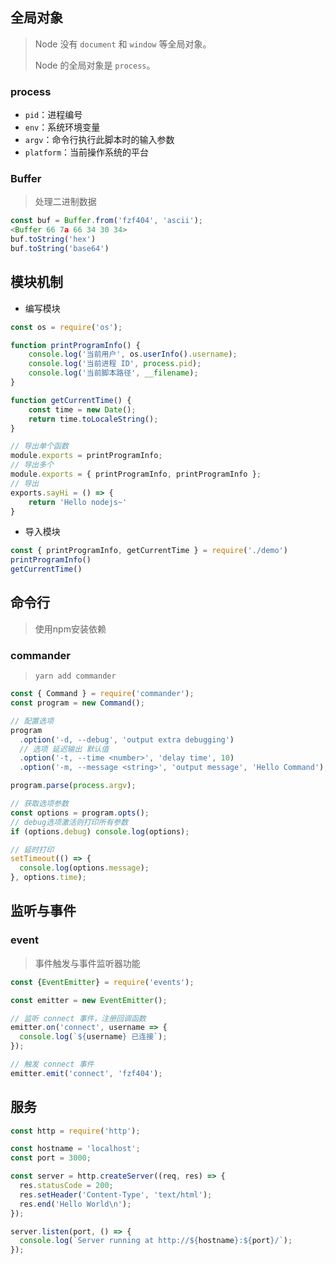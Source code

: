<!-- 
title: 40-NodeJS入门
sort: 
--> 

## 全局对象

> Node 没有 `document` 和 `window` 等全局对象。
>
> Node 的全局对象是 `process`。

### process

- `pid`：进程编号
- `env`：系统环境变量
- `argv`：命令行执行此脚本时的输入参数
- `platform`：当前操作系统的平台

### Buffer

> 处理二进制数据

```js
const buf = Buffer.from('fzf404', 'ascii');
<Buffer 66 7a 66 34 30 34>
buf.toString('hex')
buf.toString('base64')
```

## 模块机制

- 编写模块

```js
const os = require('os');

function printProgramInfo() {
	console.log('当前用户', os.userInfo().username);
	console.log('当前进程 ID', process.pid);
	console.log('当前脚本路径', __filename);
}

function getCurrentTime() {
	const time = new Date();
	return time.toLocaleString();
}

// 导出单个函数
module.exports = printProgramInfo;
// 导出多个
module.exports = { printProgramInfo, printProgramInfo };
// 导出
exports.sayHi = () => {
	return 'Hello nodejs~'
}
```

- 导入模块

```js
const { printProgramInfo, getCurrentTime } = require('./demo')
printProgramInfo()
getCurrentTime()
```

## 命令行

> 使用npm安装依赖

### commander

> `yarn add commander`

```js
const { Command } = require('commander');
const program = new Command();

// 配置选项
program
  .option('-d, --debug', 'output extra debugging')
  // 选项 延迟输出 默认值
  .option('-t, --time <number>', 'delay time', 10)
  .option('-m, --message <string>', 'output message', 'Hello Command');

program.parse(process.argv);

// 获取选项参数
const options = program.opts();
// debug选项激活则打印所有参数
if (options.debug) console.log(options);

// 延时打印
setTimeout(() => {
  console.log(options.message);
}, options.time);
```

## 监听与事件

### event

> 事件触发与事件监听器功能

```js
const {EventEmitter} = require('events');

const emitter = new EventEmitter();

// 监听 connect 事件，注册回调函数
emitter.on('connect', username => {
  console.log(`${username} 已连接`);
});

// 触发 connect 事件
emitter.emit('connect', 'fzf404');
```

## 服务

```js
const http = require('http');

const hostname = 'localhost';
const port = 3000;

const server = http.createServer((req, res) => {
  res.statusCode = 200;
  res.setHeader('Content-Type', 'text/html');
  res.end('Hello World\n');
});

server.listen(port, () => {
  console.log(`Server running at http://${hostname}:${port}/`);
});
```
